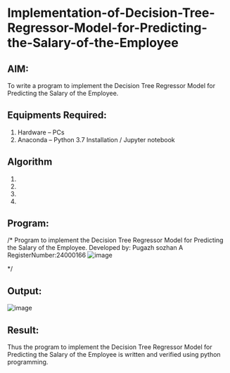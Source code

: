 # Implementation-of-Decision-Tree-Regressor-Model-for-Predicting-the-Salary-of-the-Employee

## AIM:
To write a program to implement the Decision Tree Regressor Model for Predicting the Salary of the Employee.

## Equipments Required:
1. Hardware – PCs
2. Anaconda – Python 3.7 Installation / Jupyter notebook

## Algorithm
1. 
2. 
3. 
4. 

## Program:

/*
Program to implement the Decision Tree Regressor Model for Predicting the Salary of the Employee.
Developed by: Pugazh sozhan A
RegisterNumber:24000166
![image](https://github.com/user-attachments/assets/4b878885-890b-40e7-b499-a232be43768d)


*/


## Output:
![image](https://github.com/user-attachments/assets/1df523e5-efe0-4b06-8c5b-f0aec2ef1d2e)



## Result:
Thus the program to implement the Decision Tree Regressor Model for Predicting the Salary of the Employee is written and verified using python programming.
